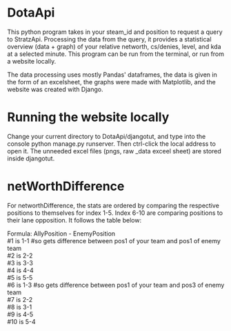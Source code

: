 # DotaApi
This python program takes in your steam_id and position to request a query to StratzApi. Processing the data from the query, it provides a statistical overview (data + graph) of your relative networth, cs/denies, level, and kda at a selected minute. This program can be run from the terminal, or run from a website locally. 

The data processing uses mostly Pandas' dataframes, the data is given in the form of an excelsheet, the graphs were made with Matplotlib, and the website was created with Django. 

# Running the website locally
Change your current directory to DotaApi/djangotut, and type into the console python manage.py runserver. Then ctrl-click the local address to open it. The unneeded excel files (pngs, raw _data exceel sheet) are stored inside djangotut. 

# netWorthDifference
For networthDifference, the stats are ordered by comparing the respective positions to themselves for index 1-5. Index 6-10 are comparing positions to their lane opposition. It follows the table below:  

Formula: AllyPosition - EnemyPosition  
#1 is 1-1 #so gets difference between pos1 of your team and pos1 of enemy team  
#2 is 2-2  
#3 is 3-3  
#4 is 4-4  
#5 is 5-5  
#6 is 1-3 #so gets difference between pos1 of your team and pos3 of enemy team  
#7 is 2-2  
#8 is 3-1  
#9 is 4-5  
#10 is 5-4  
